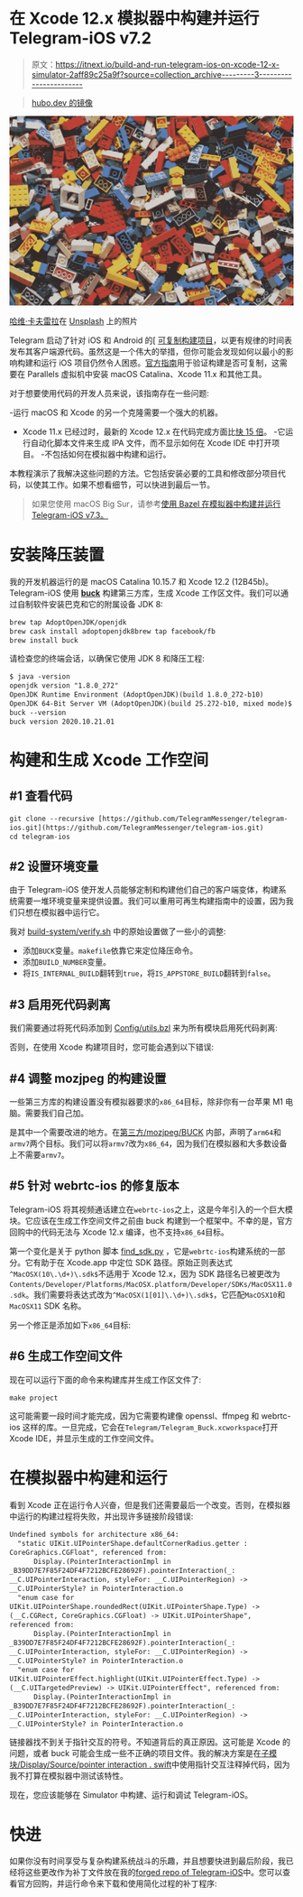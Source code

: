 # 在 Xcode 12.x 模拟器中构建并运行 Telegram-iOS v7.2

> 原文：<https://itnext.io/build-and-run-telegram-ios-on-xcode-12-x-simulator-2aff89c25a9f?source=collection_archive---------3----------------------->

> [hubo.dev 的镜像](https://hubo.dev/2020-11-20-build-and-run-telegram-on-xcode-12-x-simulator/)

![](img/0de27c4d800b3c7c0e240255a9919e80.png)

[哈维·卡夫雷拉](https://unsplash.com/@xavi_cabrera?utm_source=medium&utm_medium=referral)在 [Unsplash](https://unsplash.com?utm_source=medium&utm_medium=referral) 上的照片

Telegram 启动了针对 iOS 和 Android 的[ [可复制构建项目](https://core.telegram.org/reproducible-builds)，以更有规律的时间表发布其客户端源代码。虽然这是一个伟大的举措，但你可能会发现如何以最小的影响构建和运行 iOS 项目仍然令人困惑。[官方指南](https://core.telegram.org/reproducible-builds#reproducible-builds-for-ios)用于验证构建是否可复制，这需要在 Parallels 虚拟机中安装 macOS Catalina、Xcode 11.x 和其他工具。

对于想要使用代码的开发人员来说，该指南存在一些问题:

-运行 macOS 和 Xcode 的另一个克隆需要一个强大的机器。
- Xcode 11.x 已经过时，最新的 Xcode 12.x 在代码完成方面比[快 15 倍](https://developer.apple.com/documentation/xcode-release-notes/xcode-12-release-notes)。
-它运行自动化脚本文件来生成 IPA 文件，而不显示如何在 Xcode IDE 中打开项目。
-不包括如何在模拟器中构建和运行。

本教程演示了我解决这些问题的方法。它包括安装必要的工具和修改部分项目代码，以使其工作。如果不想看细节，可以快进到最后一节。

> 如果您使用 macOS Big Sur，请参考[使用 Bazel 在模拟器中构建并运行 Telegram-iOS v7.3。](https://bohu.medium.com/build-and-run-telegram-ios-v7-3-in-simulator-with-bazel-fe36f305bd55)

# 安装降压装置

我的开发机器运行的是 macOS Catalina 10.15.7 和 Xcode 12.2 (12B45b)。Telegram-iOS 使用 [**buck**](https://buck.build/) 构建第三方库，生成 Xcode 工作区文件。我们可以通过自制软件安装巴克和它的附属设备 JDK 8:

```
brew tap AdoptOpenJDK/openjdk
brew cask install adoptopenjdk8brew tap facebook/fb
brew install buck
```

请检查您的终端会话，以确保它使用 JDK 8 和降压工程:

```
$ java -version
openjdk version "1.8.0_272"
OpenJDK Runtime Environment (AdoptOpenJDK)(build 1.8.0_272-b10)
OpenJDK 64-Bit Server VM (AdoptOpenJDK)(build 25.272-b10, mixed mode)$ buck --version
buck version 2020.10.21.01
```

# 构建和生成 Xcode 工作空间

## #1 查看代码

```
git clone --recursive [https://github.com/TelegramMessenger/telegram-ios.git](https://github.com/TelegramMessenger/telegram-ios.git)
cd telegram-ios
```

## #2 设置环境变量

由于 Telegram-iOS 使开发人员能够定制和构建他们自己的客户端变体，构建系统需要一堆环境变量来提供设置。我们可以重用可再生构建指南中的设置，因为我们只想在模拟器中运行它。

我对 [build-system/verify.sh](https://github.com/openaphid/Telegram-iOS/blob/main/build-system/verify.sh) 中的原始设置做了一些小的调整:

*   添加`BUCK`变量。`makefile`依靠它来定位降压命令。
*   添加`BUILD_NUMBER`变量。
*   将`IS_INTERNAL_BUILD`翻转到`true`，将`IS_APPSTORE_BUILD`翻转到`false`。

## #3 启用死代码剥离

我们需要通过将死代码添加到 [Config/utils.bzl](https://github.com/openaphid/Telegram-iOS/blob/main/Config/utils.bzl) 来为所有模块启用死代码剥离:

否则，在使用 Xcode 构建项目时，您可能会遇到以下错误:

## #4 调整 mozjpeg 的构建设置

一些第三方库的构建设置没有模拟器要求的`x86_64`目标，除非你有一台苹果 M1 电脑。需要我们自己加。

是其中一个需要改进的地方。在[第三方/mozjpeg/BUCK](https://github.com/openaphid/Telegram-iOS/blob/main/third-party/mozjpeg/BUCK) 内部，声明了`arm64`和`armv7`两个目标。我们可以将`armv7`改为`x86_64`，因为我们在模拟器和大多数设备上不需要`armv7`。

## #5 针对 webrtc-ios 的修复版本

Telegram-iOS 将其视频通话建立在`webrtc-ios`之上，这是今年引入的一个巨大模块。它应该在生成工作空间文件之前由 buck 构建到一个框架中。不幸的是，官方回购中的代码无法与 Xcode 12.x 编译，也不支持`x86_64`目标。

第一个变化是关于 python 脚本 [find_sdk.py](https://github.com/ali-fareed/webrtc-ios/blob/782743c7931d09c1d2e4a0cf6cd349ee45452f1d/src/build/mac/find_sdk.py) ，它是`webrtc-ios`构建系统的一部分。它有助于在 Xcode.app 中定位 SDK 路径。原始正则表达式`^MacOSX(10\.\d+)\.sdk$`不适用于 Xcode 12.x，因为 SDK 路径名已被更改为`Contents/Developer/Platforms/MacOSX.platform/Developer/SDKs/MacOSX11.0.sdk`。我们需要将表达式改为`^MacOSX(1[01]\.\d+)\.sdk$`，它匹配`MacOSX10`和`MacOSX11` SDK 名称。

另一个修正是添加如下`x86_64`目标:

## #6 生成工作空间文件

现在可以运行下面的命令来构建库并生成工作区文件了:

```
make project
```

这可能需要一段时间才能完成，因为它需要构建像 openssl、ffmpeg 和 webrtc-ios 这样的库。一旦完成，它会在`Telegram/Telegram_Buck.xcworkspace`打开 Xcode IDE，并显示生成的工作空间文件。

# 在模拟器中构建和运行

看到 Xcode 正在运行令人兴奋，但是我们还需要最后一个改变。否则，在模拟器中运行的构建过程将失败，并出现许多链接阶段错误:

```
Undefined symbols for architecture x86_64:
  "static UIKit.UIPointerShape.defaultCornerRadius.getter : CoreGraphics.CGFloat", referenced from:
      Display.(PointerInteractionImpl in _B39DD7E7F85F24DF4F7212BCFE28692F).pointerInteraction(_: __C.UIPointerInteraction, styleFor: __C.UIPointerRegion) -> __C.UIPointerStyle? in PointerInteraction.o
  "enum case for UIKit.UIPointerShape.roundedRect(UIKit.UIPointerShape.Type) -> (__C.CGRect, CoreGraphics.CGFloat) -> UIKit.UIPointerShape", referenced from:
      Display.(PointerInteractionImpl in _B39DD7E7F85F24DF4F7212BCFE28692F).pointerInteraction(_: __C.UIPointerInteraction, styleFor: __C.UIPointerRegion) -> __C.UIPointerStyle? in PointerInteraction.o
  "enum case for UIKit.UIPointerEffect.highlight(UIKit.UIPointerEffect.Type) -> (__C.UITargetedPreview) -> UIKit.UIPointerEffect", referenced from:
      Display.(PointerInteractionImpl in _B39DD7E7F85F24DF4F7212BCFE28692F).pointerInteraction(_: __C.UIPointerInteraction, styleFor: __C.UIPointerRegion) -> __C.UIPointerStyle? in PointerInteraction.o
```

链接器找不到关于指针交互的符号。不知道背后的真正原因。这可能是 Xcode 的问题，或者 buck 可能会生成一些不正确的项目文件。我的解决方案是在[子模块/Display/Source/pointer interaction . swift](https://github.com/openaphid/Telegram-iOS/blob/main/submodules/Display/Source/PointerInteraction.swift#L44)中使用指针交互注释掉代码，因为我不打算在模拟器中测试该特性。

现在，您应该能够在 Simulator 中构建、运行和调试 Telegram-iOS。

# 快进

如果你没有时间享受与复杂构建系统战斗的乐趣，并且想要快进到最后阶段，我已经将这些更改作为补丁文件放在我的[forged repo of Telegram-iOS](https://github.com/openaphid/Telegram-iOS)中。您可以查看官方回购，并运行命令来下载和使用简化过程的补丁程序: